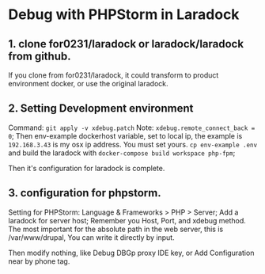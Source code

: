 
# Debug with PHPStorm in Laradock
## 1. clone for0231/laradock or laradock/laradock from github.
If you clone from for0231/laradock, it could transform to product environment docker, or use the original laradock.
## 2. Setting Development environment
Command: `git apply -v xdebug.patch`
Note: `xdebug.remote_connect_back = 0`; 
Then env-example dockerhost variable, set to local ip, the example is `192.168.3.43` is my osx ip address. 
You must set yours.
`cp env-example .env` and build the laradock with `docker-compose build workspace php-fpm`;  

Then it's configuration for laradock is complete.

## 3. configuration for phpstorm.
Setting for PHPStorm: Language & Frameworks > PHP > Server; Add a laradock for server host; Remember you Host, Port, and
xdebug method. The most important for the absolute path in the web server, this is /var/www/drupal, You can write it directly by input.

Then modify nothing, like Debug DBGp proxy IDE key, or Add Configuration near by phone tag.